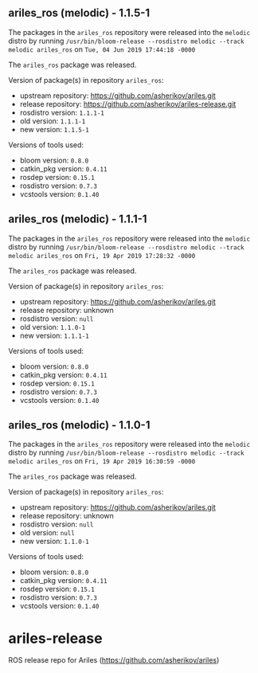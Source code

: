 ## ariles_ros (melodic) - 1.1.5-1

The packages in the `ariles_ros` repository were released into the `melodic` distro by running `/usr/bin/bloom-release --rosdistro melodic --track melodic ariles_ros` on `Tue, 04 Jun 2019 17:44:18 -0000`

The `ariles_ros` package was released.

Version of package(s) in repository `ariles_ros`:

- upstream repository: https://github.com/asherikov/ariles.git
- release repository: https://github.com/asherikov/ariles-release.git
- rosdistro version: `1.1.1-1`
- old version: `1.1.1-1`
- new version: `1.1.5-1`

Versions of tools used:

- bloom version: `0.8.0`
- catkin_pkg version: `0.4.11`
- rosdep version: `0.15.1`
- rosdistro version: `0.7.3`
- vcstools version: `0.1.40`


## ariles_ros (melodic) - 1.1.1-1

The packages in the `ariles_ros` repository were released into the `melodic` distro by running `/usr/bin/bloom-release --rosdistro melodic --track melodic ariles_ros` on `Fri, 19 Apr 2019 17:28:32 -0000`

The `ariles_ros` package was released.

Version of package(s) in repository `ariles_ros`:

- upstream repository: https://github.com/asherikov/ariles.git
- release repository: unknown
- rosdistro version: `null`
- old version: `1.1.0-1`
- new version: `1.1.1-1`

Versions of tools used:

- bloom version: `0.8.0`
- catkin_pkg version: `0.4.11`
- rosdep version: `0.15.1`
- rosdistro version: `0.7.3`
- vcstools version: `0.1.40`


## ariles_ros (melodic) - 1.1.0-1

The packages in the `ariles_ros` repository were released into the `melodic` distro by running `/usr/bin/bloom-release --rosdistro melodic --track melodic ariles_ros` on `Fri, 19 Apr 2019 16:30:59 -0000`

The `ariles_ros` package was released.

Version of package(s) in repository `ariles_ros`:

- upstream repository: https://github.com/asherikov/ariles.git
- release repository: unknown
- rosdistro version: `null`
- old version: `null`
- new version: `1.1.0-1`

Versions of tools used:

- bloom version: `0.8.0`
- catkin_pkg version: `0.4.11`
- rosdep version: `0.15.1`
- rosdistro version: `0.7.3`
- vcstools version: `0.1.40`


# ariles-release
ROS release repo for Ariles (https://github.com/asherikov/ariles)
